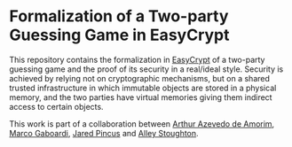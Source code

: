 Formalization of a Two-party Guessing Game in EasyCrypt
=======================================================

This repository contains the formalization in
[EasyCrypt](https://github.com/EasyCrypt/easycrypt) of a two-party
guessing game and the proof of its security in a real/ideal
style. Security is achieved by relying not on cryptographic
mechanisms, but on a shared trusted infrastructure in which immutable
objects are stored in a physical memory, and the two parties have
virtual memories giving them indirect access to certain objects.

This work is part of a collaboration between
[Arthur Azevedo de Amorim](https://arthuraa.net),
[Marco Gaboardi](https://cs-people.bu.edu/gaboardi/),
[Jared Pincus](https://jaredpincus.com) and
[Alley Stoughton](https://alleystoughton.us).
